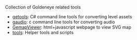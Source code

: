 Collection of Goldeneye related tools

- [getools](level/): C# command line tools for converting level assets
- [gaudio](audio/): c command line tools for converting audio
- [GemapViewer](GemapViewer/): html+javascript webpage to view SVG map
- [tools](tools/): Helper tools and scripts
